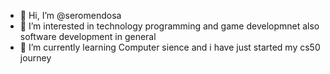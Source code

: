 - 👋 Hi, I’m @seromendosa
- 👀 I’m interested in technology programming and game developmnet also software development in general
- 🌱 I’m currently learning Computer sience and i have just started my cs50 journey

<!---
seromendosa/seromendosa is a ✨ special ✨ repository because its `README.md` (this file) appears on your GitHub profile.
You can click the Preview link to take a look at your changes.
--->

